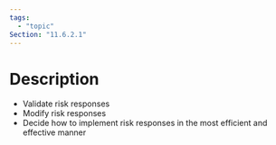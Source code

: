 ```yaml
---
tags:
  - "topic"
Section: "11.6.2.1"
---
```

# Description
- Validate risk responses
- Modify risk responses
- Decide how to implement risk responses in the most efficient and effective manner